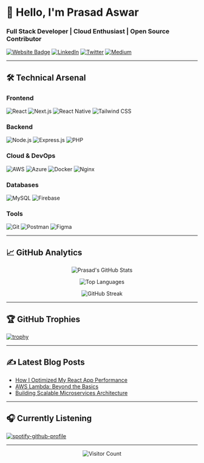 # 👋 Hello, I'm Prasad Aswar

### Full Stack Developer | Cloud Enthusiast | Open Source Contributor

[![Website Badge](https://img.shields.io/badge/Portfolio-%23000000.svg?style=for-the-badge&logo=vercel&logoColor=white)](https://yourportfolio.com)
[![LinkedIn](https://img.shields.io/badge/LinkedIn-0077B5?style=for-the-badge&logo=linkedin&logoColor=white)](https://linkedin.com/in/prasad-aswar-5168a0207)
[![Twitter](https://img.shields.io/badge/Twitter-1DA1F2?style=for-the-badge&logo=twitter&logoColor=white)](https://twitter.com/yourhandle)
[![Medium](https://img.shields.io/badge/Medium-12100E?style=for-the-badge&logo=medium&logoColor=white)](https://medium.com/@yourhandle)

---

## 🛠️ Technical Arsenal

### Frontend
![React](https://img.shields.io/badge/React-20232A?style=flat-square&logo=react&logoColor=61DAFB)
![Next.js](https://img.shields.io/badge/Next.js-000000?style=flat-square&logo=next.js&logoColor=white)
![React Native](https://img.shields.io/badge/React_Native-20232A?style=flat-square&logo=react&logoColor=61DAFB)
![Tailwind CSS](https://img.shields.io/badge/Tailwind_CSS-38B2AC?style=flat-square&logo=tailwind-css&logoColor=white)

### Backend
![Node.js](https://img.shields.io/badge/Node.js-339933?style=flat-square&logo=node.js&logoColor=white)
![Express.js](https://img.shields.io/badge/Express.js-000000?style=flat-square&logo=express&logoColor=white)
![PHP](https://img.shields.io/badge/PHP-777BB4?style=flat-square&logo=php&logoColor=white)

### Cloud & DevOps
![AWS](https://img.shields.io/badge/AWS-232F3E?style=flat-square&logo=amazon-aws&logoColor=white)
![Azure](https://img.shields.io/badge/Azure-0089D6?style=flat-square&logo=microsoft-azure&logoColor=white)
![Docker](https://img.shields.io/badge/Docker-2496ED?style=flat-square&logo=docker&logoColor=white)
![Nginx](https://img.shields.io/badge/NGINX-009639?style=flat-square&logo=nginx&logoColor=white)

### Databases
![MySQL](https://img.shields.io/badge/MySQL-4479A1?style=flat-square&logo=mysql&logoColor=white)
![Firebase](https://img.shields.io/badge/Firebase-FFCA28?style=flat-square&logo=firebase&logoColor=black)

### Tools
![Git](https://img.shields.io/badge/Git-F05032?style=flat-square&logo=git&logoColor=white)
![Postman](https://img.shields.io/badge/Postman-FF6C37?style=flat-square&logo=postman&logoColor=white)
![Figma](https://img.shields.io/badge/Figma-F24E1E?style=flat-square&logo=figma&logoColor=white)

---

## 📈 GitHub Analytics

<div align="center">
  
![Prasad's GitHub Stats](https://github-readme-stats.vercel.app/api?username=Prasadasw&show_icons=true&theme=radical&hide_border=true&count_private=true&include_all_commits=true)

![Top Languages](https://github-readme-stats.vercel.app/api/top-langs/?username=Prasadasw&layout=compact&theme=radical&hide_border=true&langs_count=6)

![GitHub Streak](https://github-readme-streak-stats.herokuapp.com/?user=Prasadasw&theme=radical&hide_border=true)

</div>

---

## 🏆 GitHub Trophies

[![trophy](https://github-profile-trophy.vercel.app/?username=Prasadasw&theme=onedark&row=2&column=3)](https://github.com/ryo-ma/github-profile-trophy)

---

## ✍️ Latest Blog Posts
<!-- BLOG-POST-LIST:START -->
- [How I Optimized My React App Performance](https://medium.com/@yourhandle)
- [AWS Lambda: Beyond the Basics](https://medium.com/@yourhandle)
- [Building Scalable Microservices Architecture](https://medium.com/@yourhandle)
<!-- BLOG-POST-LIST:END -->

---

## 🎧 Currently Listening

[![spotify-github-profile](https://spotify-github-profile.vercel.app/api/view?uid=yourspotifyid&cover_image=true&theme=novatorem)](https://github.com/kittinan/spotify-github-profile)

---

<div align="center">
  
![Visitor Count](https://komarev.com/ghpvc/?username=Prasadasw&style=flat-square&color=blueviolet)

</div>
